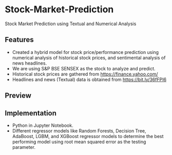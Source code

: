 # Stock-Market-Prediction
Stock Market Prediction using Textual and Numerical Analysis

## Features
* Created a hybrid model for stock price/performance prediction using numerical analysis of historical stock prices, and sentimental analysis of news headlines.
* We are using S&P BSE SENSEX as the stock to analyze and predict.
* Historical stock prices are gathered from https://finance.yahoo.com/
* Headlines and news (Textual) data is obtained from https://bit.ly/36fFPI6

## Preview


## Implementation 
* Python in Jupyter Notebook.
* Different regressor models like Random Forests, Decision Tree, AdaBoost, LGBM, and XGBoost regressor models to determine the best performing model using root mean squared error as the testing parameter.
